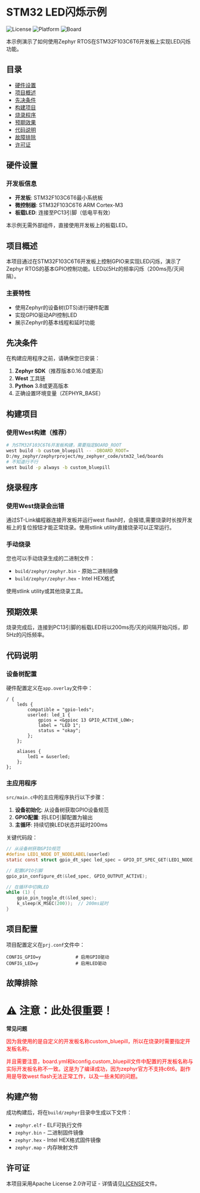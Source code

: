 # STM32 LED闪烁示例

![License](https://img.shields.io/badge/license-Apache--2.0-blue.svg)
![Platform](https://img.shields.io/badge/platform-Zephyr-green.svg)
![Board](https://img.shields.io/badge/board-STM32F103C6T6-orange.svg)

本示例演示了如何使用Zephyr RTOS在STM32F103C6T6开发板上实现LED闪烁功能。

## 目录
- [硬件设置](#硬件设置)
- [项目概述](#项目概述)
- [先决条件](#先决条件)
- [构建项目](#构建项目)
- [烧录程序](#烧录程序)
- [预期效果](#预期效果)
- [代码说明](#代码说明)
- [故障排除](#故障排除)
- [许可证](#许可证)

## 硬件设置

### 开发板信息
- **开发板**: STM32F103C6T6最小系统板
- **微控制器**: STM32F103C6T6 ARM Cortex-M3
- **板载LED**: 连接至PC13引脚（低电平有效）

本示例无需外部组件，直接使用开发板上的板载LED。

## 项目概述

本项目通过在STM32F103C6T6开发板上控制GPIO来实现LED闪烁，演示了Zephyr RTOS的基本GPIO控制功能。LED以5Hz的频率闪烁（200ms亮/灭间隔）。

### 主要特性
- 使用Zephyr的设备树(DTS)进行硬件配置
- 实现GPIO驱动API控制LED
- 展示Zephyr的基本线程和延时功能

## 先决条件

在构建应用程序之前，请确保您已安装：

1. **Zephyr SDK**（推荐版本0.16.0或更高）
2. **West** 工具链
3. **Python** 3.8或更高版本
4. 正确设置环境变量（ZEPHYR_BASE）



## 构建项目

### 使用West构建（推荐）

```bash
# 为STM32F103C6T6开发板构建，需要指定BOARD_ROOT
west build -b custom_bluepill -- -DBOARD_ROOT=
D:/my_zephyr/zephyrproject/my_zephyer_code/stm32_led/boards 
# 不知道行不行
west build -p always -b custom_bluepill
```


## 烧录程序

### 使用West烧录会出错

通过ST-Link编程器连接开发板并运行west flash时，会报错,需要烧录时长按开发板上的复位按钮才能正常烧录。使用stlink utility直接烧录可以正常运行。



### 手动烧录

您也可以手动烧录生成的二进制文件：
- `build/zephyr/zephyr.bin` - 原始二进制镜像
- `build/zephyr/zephyr.hex` - Intel HEX格式

使用stlink utility或其他烧录工具。

## 预期效果

烧录完成后，连接到PC13引脚的板载LED将以200ms亮/灭的间隔开始闪烁，即5Hz的闪烁频率。

## 代码说明

### 设备树配置

硬件配置定义在`app.overlay`文件中：

```dts
/ {
    leds {
        compatible = "gpio-leds";
        userled: led_1 {
            gpios = <&gpioc 13 GPIO_ACTIVE_LOW>;
            label = "LED 1";
            status = "okay";
        };
    };
    
    aliases {
        led1 = &userled;
    };
};
```

### 主应用程序

`src/main.c`中的主应用程序执行以下步骤：

1. **设备初始化**: 从设备树获取GPIO设备规范
2. **GPIO配置**: 将LED引脚配置为输出
3. **主循环**: 持续切换LED状态并延时200ms

关键代码段：

```c
// 从设备树获取GPIO规范
#define LED1_NODE DT_NODELABEL(userled)
static const struct gpio_dt_spec led_spec = GPIO_DT_SPEC_GET(LED1_NODE, gpios);

// 配置GPIO引脚
gpio_pin_configure_dt(&led_spec, GPIO_OUTPUT_ACTIVE);

// 在循环中切换LED
while (1) {
    gpio_pin_toggle_dt(&led_spec);
    k_sleep(K_MSEC(200));  // 200ms延时
}
```

## 项目配置

项目配置定义在`prj.conf`文件中：

```
CONFIG_GPIO=y             # 启用GPIO驱动
CONFIG_LED=y              # 启用LED驱动
```

## 故障排除

# ⚠️ **注意：此处很重要！**
 **常见问题**
 
 <span style="color:red">
  因为我使用的是自定义的开发板名称custom_bluepill，所以在烧录时需要指定开发板名称。

  并且需要注意，board.yml和kconfig.custom_bluepill文件中配置的开发板名称与实际开发板名称不一致。这是为了编译成功，因为zephyr官方不支持c6t6。副作用是导致west flash无法正常工作，以及一些未知的问题。

</span>

## 构建产物

成功构建后，将在`build/zephyr`目录中生成以下文件：
- `zephyr.elf` - ELF可执行文件
- `zephyr.bin` - 二进制固件镜像
- `zephyr.hex` - Intel HEX格式固件镜像
- `zephyr.map` - 内存映射文件

## 许可证

本项目采用Apache License 2.0许可证 - 详情请见[LICENSE](LICENSE)文件。